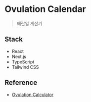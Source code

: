 # Ovulation Calendar

> 배란일 계산기

## Stack

- React
- Next.js
- TypeScript
- Tailwind CSS

## Reference

- [Ovulation Calculator](https://ovulation-calculator.vercel.app/)
